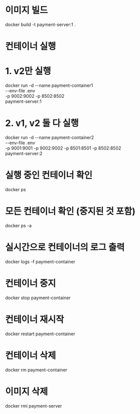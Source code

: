# 이미지 빌드
docker build -t payment-server:1 .

# 컨테이너 실행
# 1. v2만 실행
docker run -d --name payment-container1 \
    --env-file .env \
    -p 9002:9002 -p 8502:8502 \
    payment-server:1

# 2. v1, v2 둘 다 실행
docker run -d --name payment-container2 \
    --env-file .env \
    -p 9001:9001 -p 9002:9002 -p 8501:8501 -p 8502:8502 \
    payment-server:2

# 실행 중인 컨테이너 확인
docker ps

# 모든 컨테이너 확인 (중지된 것 포함)
docker ps -a

# 실시간으로 컨테이너의 로그 출력
docker logs -f payment-container

# 컨테이너 중지
docker stop payment-container

# 컨테이너 재시작
docker restart payment-container

# 컨테이너 삭제
docker rm payment-container

# 이미지 삭제
docker rmi payment-server
